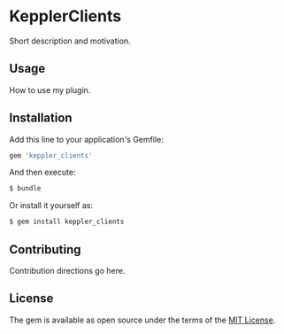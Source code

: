 # KepplerClients
Short description and motivation.

## Usage
How to use my plugin.

## Installation
Add this line to your application's Gemfile:

```ruby
gem 'keppler_clients'
```

And then execute:
```bash
$ bundle
```

Or install it yourself as:
```bash
$ gem install keppler_clients
```

## Contributing
Contribution directions go here.

## License
The gem is available as open source under the terms of the [MIT License](https://opensource.org/licenses/MIT).
